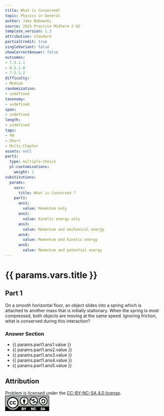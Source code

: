 ```yaml
---
title: What is Conserved?
topic: Physics in General
author: Jake Bobowski
source: 2015 Practice Midterm 2 Q2
template_version: 1.3
attribution: standard
partialCredit: true
singleVariant: false
showCorrectAnswer: false
outcomes:
- 7.5.1.1
- 8.5.1.0
- 7.5.1.2
difficulty:
- Medium
randomization:
- undefined
taxonomy:
- undefined
span:
- undefined
length:
- undefined
tags:
- PW
- Short
- Multi-Chapter
assets: null
part1:
  type: multiple-choice
  pl-customizations:
    weight: 1
substitutions:
  params:
    vars:
      title: What is Conserved ?
    part1:
      ans1:
        value: Momentum only
      ans2:
        value: Kinetic energy only
      ans3:
        value: Momentum and mechanical energy
      ans4:
        value: Momentum and kinetic energy
      ans5:
        value: Momentum and potential energy
---
```

# {{ params.vars.title }}

## Part 1

On a smooth horizontal floor, an object slides into a spring which is attached to another mass that is initially stationary.  When the spring is most compressed, both objects are moving at the same speed.  Ignoring friction, what is conserved during this interaction?

### Answer Section

- {{ params.part1.ans1.value }}
- {{ params.part1.ans2.value }}
- {{ params.part1.ans3.value }}
- {{ params.part1.ans4.value }}
- {{ params.part1.ans5.value }}

## Attribution

Problem is licensed under the [CC-BY-NC-SA 4.0 license](https://creativecommons.org/licenses/by-nc-sa/4.0/).<br> ![The Creative Commons 4.0 license requiring attribution-BY, non-commercial-NC, and share-alike-SA license.](https://raw.githubusercontent.com/firasm/bits/master/by-nc-sa.png)